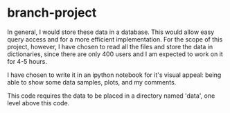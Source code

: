 # branch-project

In general, I would store these data in a database. This would allow
easy query access and for a more efficient implementation. For the 
scope of this project, however, I have chosen to read all the files 
and store the data in dictionaries, since there are only 400 users 
and I am expected to work on it for 4-5 hours.

I have chosen to write it in an ipython notebook for it's visual appeal:
being able to show some data samples, plots, and my comments.

This code requires the data to be placed in a directory named 'data', 
one level above this code.
